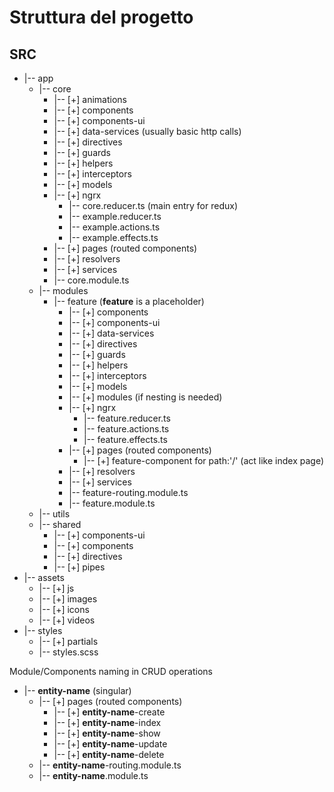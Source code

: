 
# Struttura del progetto

## SRC
* |-- app
   * |-- core
     * |-- [+] animations
     * |-- [+] components
     * |-- [+] components-ui
     * |-- [+] data-services (usually basic http calls)
     * |-- [+] directives
     * |-- [+] guards
     * |-- [+] helpers
     * |-- [+] interceptors
     * |-- [+] models
     * |-- [+] ngrx
       * |-- core.reducer.ts (main entry for redux)
       * |-- example.reducer.ts
       * |-- example.actions.ts
       * |-- example.effects.ts
     * |-- [+] pages (routed components)       
     * |-- [+] resolvers
     * |-- [+] services
     * |-- core.module.ts
   * |-- modules
     * |-- feature (**feature** is a placeholder)
       * |-- [+] components
       * |-- [+] components-ui
       * |-- [+] data-services
       * |-- [+] directives
       * |-- [+] guards
       * |-- [+] helpers
       * |-- [+] interceptors
       * |-- [+] models
       * |-- [+] modules (if nesting is needed)
       * |-- [+] ngrx
         * |-- feature.reducer.ts
         * |-- feature.actions.ts
         * |-- feature.effects.ts
       * |-- [+] pages (routed components)
         * |-- [+] feature-component for path:'/' (act like index page)
       * |-- [+] resolvers
       * |-- [+] services
       * |-- feature-routing.module.ts
       * |-- feature.module.ts
   * |-- utils
   * |-- shared
     * |-- [+] components-ui
     * |-- [+] components
     * |-- [+] directives
     * |-- [+] pipes
* |-- assets
  * |-- [+] js
  * |-- [+] images
  * |-- [+] icons
  * |-- [+] videos
* |-- styles
  * |-- [+] partials
  * |-- styles.scss


Module/Components naming in CRUD operations
* |-- **entity-name** (singular)
  * |-- [+] pages (routed components) 
    * |-- [+] **entity-name**-create
    * |-- [+] **entity-name**-index
    * |-- [+] **entity-name**-show
    * |-- [+] **entity-name**-update
    * |-- [+] **entity-name**-delete
  * |-- **entity-name**-routing.module.ts
  * |-- **entity-name**.module.ts
